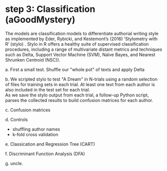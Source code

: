 # step 3: Classification (aGoodMystery)

The models are classification models to differentiate authorial 
writing style as implemented by Eder, Rybicki, and Kestemont’s (2016) ‘Stylometry with R’ (stylo) . 
Stylo in R offers a healthy suite of supervised 
classification procedures, including a range of multivariate distant metrics and techniques such as Delta, 
Support Vector Machine (SVM), Naïve Bayes, and Nearest Shrunken Centroid (NSC)). 

a. First a small test. Shuffle our "whole pot" of texts and apply Delta

b. We scripted stylo to test "A Dream" in N-trials using a random selection of files for training 
sets in each trial. At least one text from each author is also included in the test set for each trial.  
As we save the stylo output from each trial, a follow-up Python script,
parses the collected results to build confusion matrices for each author.

c. Confusion matrices

d. Controls 
  * shuffling author names
  * k-fold cross validation

e. Classication and Regression Tree (CART)

f. Discriminant Function Analysis (DFA)

g. uncle. 



